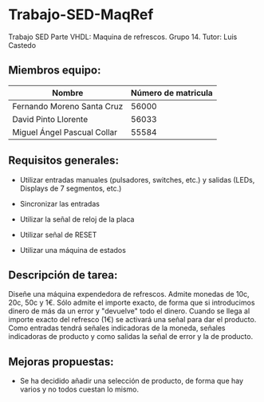 # Trabajo-SED-MaqRef

Trabajo SED Parte VHDL: Maquina de refrescos. Grupo 14. Tutor: Luis Castedo

## **Miembros equipo:**

| Nombre | Número de matricula |
| ------ | ------------------- |
| Fernando Moreno Santa Cruz | 56000 |
| David Pinto Llorente | 56033 |
| Miguel Ángel Pascual Collar | 55584 |

## **Requisitos generales:**

* Utilizar entradas manuales (pulsadores, switches, etc.) y salidas (LEDs, Displays de 7 segmentos, etc.)

* Sincronizar las entradas

* Utilizar la señal de reloj de la placa

* Utilizar señal de RESET

* Utilizar una máquina de estados


## **Descripción de tarea:**

Diseñe una máquina expendedora de refrescos. Admite monedas de 10c, 20c, 50c y 1€. Sólo admite el importe exacto, de forma que si introducimos dinero de más da un error y "devuelve" todo el dinero. Cuando se llega al importe exacto del refresco (1€) se activará una señal para dar el producto. Como entradas tendrá señales indicadoras de la moneda, señales indicadoras de producto y como salidas la señal de error y la de producto.

## **Mejoras propuestas:**

* Se ha decidido añadir una selección de producto, de forma que hay varios y no todos cuestan lo mismo.
